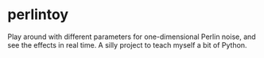 perlintoy
=========

Play around with different parameters for one-dimensional Perlin noise, and
see the effects in real time.
A silly project to teach myself a bit of Python.
